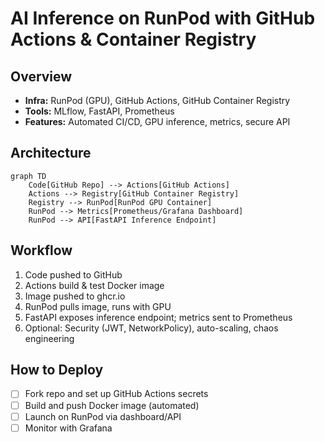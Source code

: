 # AI Inference on RunPod with GitHub Actions & Container Registry

## Overview
- **Infra:** RunPod (GPU), GitHub Actions, GitHub Container Registry
- **Tools:** MLflow, FastAPI, Prometheus
- **Features:** Automated CI/CD, GPU inference, metrics, secure API

## Architecture
```mermaid
graph TD
    Code[GitHub Repo] --> Actions[GitHub Actions]
    Actions --> Registry[GitHub Container Registry]
    Registry --> RunPod[RunPod GPU Container]
    RunPod --> Metrics[Prometheus/Grafana Dashboard]
    RunPod --> API[FastAPI Inference Endpoint]
```

## Workflow
1. Code pushed to GitHub
2. Actions build & test Docker image
3. Image pushed to ghcr.io
4. RunPod pulls image, runs with GPU
5. FastAPI exposes inference endpoint; metrics sent to Prometheus
6. Optional: Security (JWT, NetworkPolicy), auto-scaling, chaos engineering

## How to Deploy
- [ ] Fork repo and set up GitHub Actions secrets
- [ ] Build and push Docker image (automated)
- [ ] Launch on RunPod via dashboard/API
- [ ] Monitor with Grafana
